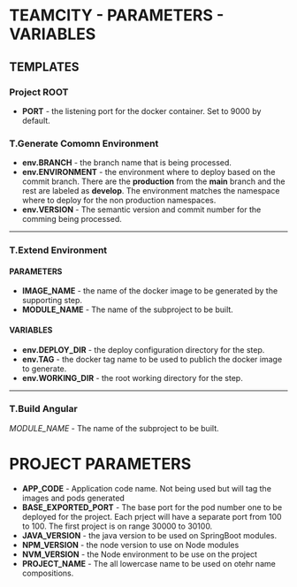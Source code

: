 # TEAMCITY - PARAMETERS - VARIABLES
## TEMPLATES

### Project ROOT
* **PORT** - the listening port for the docker container. Set to 9000 by default.

### T.Generate Comomn Environment
* **env.BRANCH** - the branch name that is being processed.
* **env.ENVIRONMENT** - the environment where to deploy based on the commit branch. There are the **production** from the **main** branch and the rest are labeled as **develop**. The environment matches the namespace where to deploy for the non production namespaces.
* **env.VERSION** - The semantic version and commit number for the comming being processed.

---
### T.Extend Environment
#### PARAMETERS
* **IMAGE_NAME** - the name of the docker image to be generated by the supporting step.
* **MODULE_NAME** - The name of the subproject to be built.
#### VARIABLES
* **env.DEPLOY_DIR** - the deploy configuration directory for the step.
* **env.TAG** - the docker tag name to be used to publich the docker image to generate.
* **env.WORKING_DIR** - the root working directory for the step.

---
### T.Build Angular
_MODULE_NAME_ - The name of the subproject to be built.

# PROJECT PARAMETERS
* **APP_CODE** - Application code name. Not being used but will tag the images and pods generated
* **BASE_EXPORTED_PORT** - The base port for the pod number one to be deployed for the project. Each prject will have a separate port from 100 to 100. The first project is on range 30000 to 30100.
* **JAVA_VERSION** - the java version to be used on SpringBoot modules.
* **NPM_VERSION** - the node version to use on Node modules
* **NVM_VERSION** - the Node environment to be use on the project
* **PROJECT_NAME** - The all lowercase name to be used on otehr name compositions.
